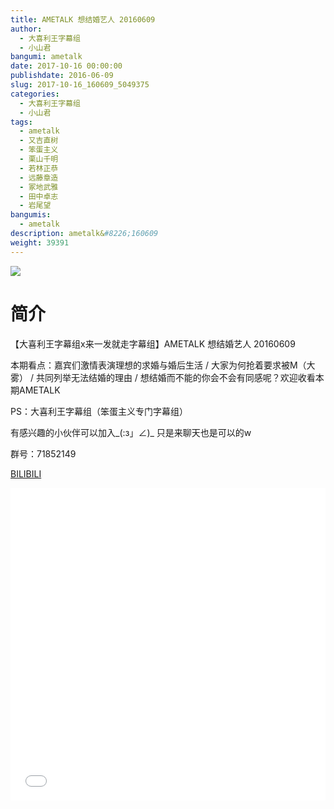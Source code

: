 ```yaml
---
title: AMETALK 想结婚艺人 20160609
author: 
  - 大喜利王字幕组
  - 小山君
bangumi: ametalk
date: 2017-10-16 00:00:00
publishdate: 2016-06-09
slug: 2017-10-16_160609_5049375
categories: 
  - 大喜利王字幕组
  - 小山君
tags: 
  - ametalk
  - 又吉直树
  - 笨蛋主义
  - 栗山千明
  - 若林正恭
  - 远藤章造
  - 冢地武雅
  - 田中卓志
  - 岩尾望
bangumis: 
  - ametalk
description: ametalk&#8226;160609
weight: 39391
---
```


![](https://i.imgur.com/zR5epMA.jpg)

# 简介  
【大喜利王字幕组x来一发就走字幕组】AMETALK 想结婚艺人 20160609 


本期看点：嘉宾们激情表演理想的求婚与婚后生活 / 大家为何抢着要求被M（大雾） / 共同列举无法结婚的理由 / 想结婚而不能的你会不会有同感呢？欢迎收看本期AMETALK


PS：大喜利王字幕组（笨蛋主义专门字幕组） 


有感兴趣的小伙伴可以加入_(:з」∠)_  只是来聊天也是可以的w


群号：71852149







  [BILIBILI](https://www.bilibili.com/video/av5049375/)


  <iframe src="//www.bilibili.com/html/html5player.html?cid=8201911&aid=5049375" width="100%" height="500" frameborder="0" allowfullscreen="allowfullscreen"></iframe>
